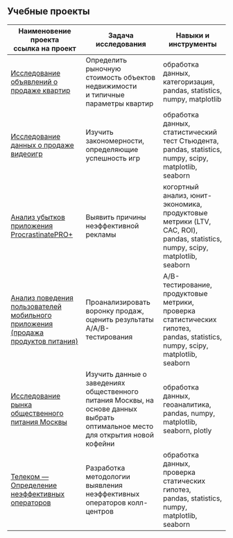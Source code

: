 ## Учебные проекты
| Наименовение проекта<br />ссылка на проект | Задача исследования | Навыки и инструменты |
|----------|----------|----------|
| [Исследование объявлений о продаже квартир](https://github.com/KuznetsovAnastasiia/educational_projects/blob/main/1_Исследование_объявлений_о_продаже_квартир.ipynb) | Определить рыночную стоимость объектов недвижимости<br />и типичные параметры квартир | обработка данных, категоризация,<br />pandas, statistics, numpy, matplotlib |
| [Исследование данных о продаже видеоигр](https://github.com/KuznetsovAnastasiia/educational_projects/blob/main/2_Исследование%20данных%20о%20продаже%20видеоигр.ipynb) | Изучить закономерности, определяющие успешность игр | обработка данных, статистический тест Стьюдента,<br />pandas, statistics, numpy, scipy,<br />matplotlib, seaborn |
| [Анализ убытков приложения ProcrastinatePRO+](https://github.com/KuznetsovAnastasiia/educational_projects/blob/main/3_Анализ%20убытков%20приложения%20ProcrastinatePRO%2B.ipynb) | Выявить причины неэффективной рекламы | когортный анализ, юнит-экономика,<br />продуктовые метрики (LTV, CAC, ROI),<br />pandas, statistics, numpy, scipy,<br />matplotlib, seaborn |
| [Анализ поведения пользователей мобильного приложения<br />(продажа продуктов питания)](https://github.com/KuznetsovAnastasiia/educational_projects/blob/main/4_Анализ%20поведения%20пользователей%20мобильного%20приложения.ipynb) | Проанализировать воронку продаж,<br />оценить результаты A/A/B-тестирования | A/B-тестирование, продуктовые метрики,<br />проверка статистических гипотез,<br />pandas, statistics, numpy, scipy,<br />matplotlib, seaborn |
| [Исследование рынка общественного питания Москвы](https://github.com/KuznetsovAnastasiia/educational_projects/blob/main/5_Исследование%20рынка%20общественного%20питания%20Москвы.ipynb) | Изучить данные о заведениях общественного<br />питания Москвы, на основе данных выбрать<br />оптимальное место для открытия новой кофейни | обработка данных, геоаналитика,<br />pandas, numpy, matplotlib, seaborn, plotly |
| [Телеком — Определение неэффективных операторов](https://github.com/KuznetsovAnastasiia/educational_projects/blob/main/6_Телеком%20—%20Определение%20неэффективных%20операторов.ipynb) | Разработка методологии выявления<br />неэффективных операторов колл-центров | обработка данных, проверка статических гипотез,<br />pandas, statistics, numpy,<br />matplotlib, seaborn |